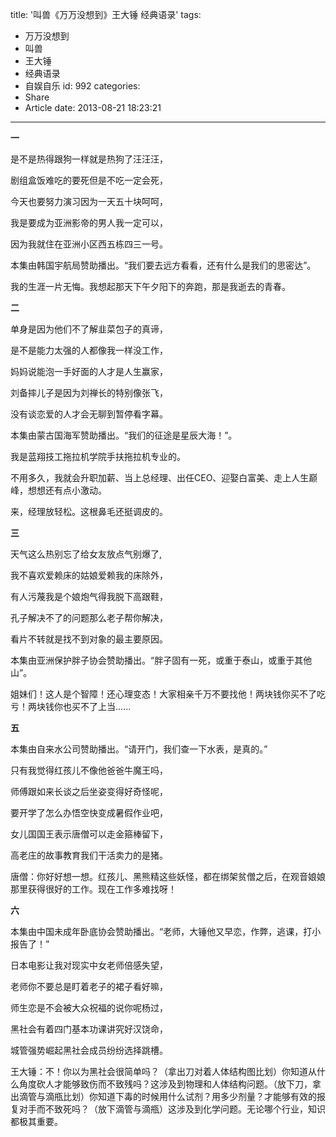 title: '叫兽《万万没想到》王大锤 经典语录'
tags:
  - 万万没想到
  - 叫兽
  - 王大锤
  - 经典语录
  - 自娱自乐
id: 992
categories:
  - Share
  - Article
date: 2013-08-21 18:23:21
---

**一**

是不是热得跟狗一样就是热狗了汪汪汪，

剧组盒饭难吃的要死但是不吃一定会死，

今天也要努力演习因为一天五十块呵呵，

我是要成为亚洲影帝的男人我一定可以，

因为我就住在亚洲小区西五栋四三一号。

本集由韩国宇航局赞助播出。“我们要去远方看看，还有什么是我们的思密达”。

我的生涯一片无悔。我想起那天下午夕阳下的奔跑，那是我逝去的青春。

**二**

单身是因为他们不了解韭菜包子的真谛，

是不是能力太强的人都像我一样没工作，

妈妈说能泡一手好面的人才是人生赢家，

刘备摔儿子是因为刘禅长的特别像张飞，

没有谈恋爱的人才会无聊到暂停看字幕。

本集由蒙古国海军赞助播出。“我们的征途是星辰大海！”。

我是蓝翔技工拖拉机学院手扶拖拉机专业的。

不用多久，我就会升职加薪、当上总经理、出任CEO、迎娶白富美、走上人生巅峰，想想还有点小激动。

来，经理放轻松。这根鼻毛还挺调皮的。

**三**

天气这么热别忘了给女友放点气别爆了,

我不喜欢爱赖床的姑娘爱赖我的床除外，

有人污蔑我是个娘炮气得我脱下高跟鞋，

孔子解决不了的问题那么老子帮你解决，

看片不转就是找不到对象的最主要原因。

本集由亚洲保护胖子协会赞助播出。“胖子固有一死，或重于泰山，或重于其他山”。

姐妹们！这人是个智障！还心理变态！大家相亲千万不要找他！两块钱你买不了吃亏！两块钱你也买不了上当......

**五**

本集由自来水公司赞助播出。“请开门，我们查一下水表，是真的。”

只有我觉得红孩儿不像他爸爸牛魔王吗，

师傅跟如来长谈之后坐姿变得好奇怪呢，

要开学了怎么办悟空快变成暑假作业吧，

女儿国国王表示唐僧可以走金箍棒留下，

高老庄的故事教育我们干活卖力的是猪。

唐僧：你好好想一想。红孩儿、黑熊精这些妖怪，都在绑架贫僧之后，在观音娘娘那里获得很好的工作。现在工作多难找呀！

**六**

本集由中国未成年卧底协会赞助播出。“老师，大锤他又早恋，作弊，逃课，打小报告了！”

日本电影让我对现实中女老师倍感失望，

老师你不要总是盯着老子的裙子看好嘛，

师生恋是不会被大众祝福的说你呢杨过，

黑社会有着四门基本功课讲究好汉饶命，

城管强势崛起黑社会成员纷纷选择跳槽。

王大锤：不！你以为黑社会很简单吗？（拿出刀对着人体结构图比划）你知道从什么角度砍人才能够致伤而不致残吗？这涉及到物理和人体结构问题。（放下刀，拿出滴管与滴甁比划）你知道下毒的时候用什么试剂？用多少剂量？才能够有效的报复对手而不致死吗？（放下滴管与滴甁）这涉及到化学问题。无论哪个行业，知识都极其重要。

